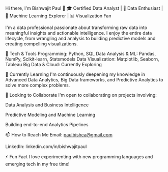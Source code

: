 Hi there, I'm Bishwajit Paul 👋
🎓 Certified Data Analyst | 🌟 Data Enthusiast | 🤖 Machine Learning Explorer | 📊 Visualization Fan

I'm a data professional passionate about transforming raw data into meaningful insights and actionable intelligence. I enjoy the entire data lifecycle, from wrangling and analysis to building predictive models and creating compelling visualizations.

🔧 Tech & Tools
Programming: Python, SQL
Data Analysis & ML: Pandas, NumPy, Scikit-learn, Statsmodels
Data Visualization: Matplotlib, Seaborn, Tableau
Big Data & Cloud: Currently Exploring

🌱 Currently Learning
I'm continuously deepening my knowledge in Advanced Data Analytics, Big Data frameworks, and Predictive Analytics to solve more complex problems.

💼 Looking to Collaborate
I'm open to collaborating on projects involving:

Data Analysis and Business Intelligence

Predictive Modeling and Machine Learning

Building end-to-end Analytics Pipelines

📫 How to Reach Me
Email: paulbishca@gmail.com

LinkedIn: linkedin.com/in/bishwajitpaul

⚡ Fun Fact
I love experimenting with new programming languages and emerging tech in my free time!
